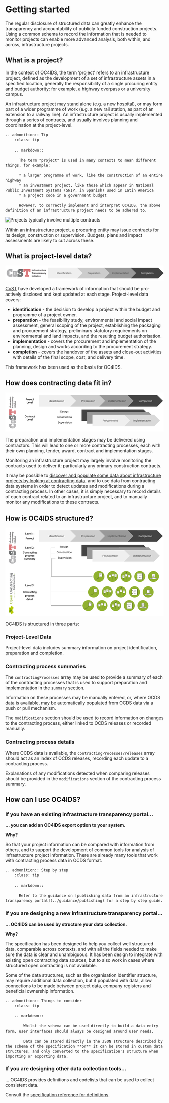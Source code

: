 # Getting started

The regular disclosure of structured data can greatly enhance the transparency and accountability of publicly funded construction projects. Using a common schema to record the information that is needed to monitor projects can enable more advanced analysis, both within, and across, infrastructure projects.

## What is a project?

In the context of OC4IDS, the term ‘project’ refers to an infrastructure project, defined as the development of a set of infrastructure assets in a specified location, generally the responsibility of a single procuring entity and budget authority: for example, a highway overpass or a university campus.

An infrastructure project may stand alone (e.g. a new hospital), or may form part of a wider programme of work (e.g. a new rail station, as part of an extension to a railway line). An infrastructure project is usually implemented through a series of contracts, and usually involves planning and coordination at the project-level.

```eval_rst
.. admonition:: Tip
    :class: tip

    .. markdown::

      The term "project" is used in many contexts to mean different things, for example:

      * a larger programme of work, like the construction of an entire highway
      * an investment project, like those which appear in National Public Investment Systems (SNIP, in Spanish) used in Latin America
      * a project code in a government budget

      However, to correctly implement and interpret OC4IDS, the above definition of an infrastructure project needs to be adhered to.

```

![Projects typically involve multiple contracts](../../_static/images/diagram-project-contracting-process.png)

Within an infrastructure project, a procuring entity may issue contracts for its design, construction or supervision. Budgets, plans and impact assessments are likely to cut across these.

## What is project-level data?

![Project-level data covers a number of stages](../../_static/images/diagram-project-phases.png)

[CoST](http://infrastructuretransparency.org/) have developed a framework of information that should be pro-actively disclosed and kept updated at each stage. Project-level data covers:

* **identification** - the decision to develop a project within the budget and programme of a project owner.
* **preparation** - the feasibility study, environmental and social impact assessment, general scoping of the project, establishing the packaging and procurement strategy, preliminary statutory requirements on environmental and land impacts, and the resulting budget authorisation.
* **implementation** - covers the procurement and implementation of the planning, design and works according to the procurement strategy.
* **completion** - covers the handover of the assets and close-out activities with details of the final scope, cost, and delivery time.

This framework has been used as the basis for OC4IDS.

## How does contracting data fit in?

![Design, build and supervision activities may be delivered using contracts](../../_static/images/diagram-project-contract-phases.png)

The preparation and implementation stages may be delivered using contractors. This will lead to one or more contracting processes, each with their own planning, tender, award, contract and implementation stages.

Monitoring an infrastructure project may largely involve monitoring the contracts used to deliver it: particularly any primary construction contracts.

It may be possible to [discover and populate some data about infrastructure projects by looking at contracting data](../../guidance/using), and to use data from contracting data systems in order to detect updates and modifications during a contracting process. In other cases, it is simply necessary to record details of each contract related to an infrastructure project, and to manually monitor any modifications to these contracts.

## How is OC4IDS structured?

![OC4IDS is structured in three parts](../../_static/images/diagram-project-level-data-spec.png)

OC4IDS is structured in three parts:

### Project-Level Data

Project-level data includes summary information on project identification, preparation and completion.

### Contracting process summaries

The `contractingProcesses` array may be used to provide a summary of each of the contracting processes that is used to support preparation and implementation in the `summary` section.

Information on these processes may be manually entered, or, where OCDS data is available, may be automatically populated from OCDS data via a push or pull mechanism.

The `modifications` section should be used to record information on changes to the contracting process, either linked to OCDS releases or recorded manually.

### Contracting process details

Where OCDS data is available, the `contractingProcesses/releases` array should act as an index of OCDS releases, recording each update to a contracting process.

Explanations of any modifications detected when comparing releases should be provided in the `modifications` section of the contracting process summary.

## How can I use OC4IDS?

### If you have an existing infrastructure transparency portal...

**... you can add an OC4IDS export option to your system.**

**Why?**

So that your project information can be compared with information from others, and to support the development of common tools for analysis of infrastructure project information. There are already many tools that work with contracting process data in OCDS format.

```eval_rst
.. admonition:: Step by step
    :class: tip

    .. markdown::

      Refer to the guidance on [publishing data from an infrastructure transparency portal](../guidance/publishing) for a step by step guide.

```

### If you are designing a new infrastructure transparency portal...

**... OC4IDS can be used by structure your data collection.**

**Why?**

The specification has been designed to help you collect well structured data, comparable across contexts, and with all the fields needed to make sure the data is clear and unambiguous. It has been design to integrate with existing open contracting data sources, but to also work in cases where structured open contracting is not available.

Some of the data structures, such as the organisation identifier structure, may require additional data collection, but if populated with data, allow connections to be made between project data, company registers and beneficial ownership information.

```eval_rst
.. admonition:: Things to consider
    :class: tip

    .. markdown::

        Whilst the schema can be used directly to build a data entry form, user interfaces should always be designed around user needs.

        Data can be stored directly in the JSON structure described by the schema of the specification **or** it can be stored in custom data structures, and only converted to the specification's structure when importing or exporting data.

```
### If you are designing other data collection tools...

... OC4IDS provides definitions and codelists that can be used to collect consistent data.

Consult the [specification reference for definitions](../reference/index).
